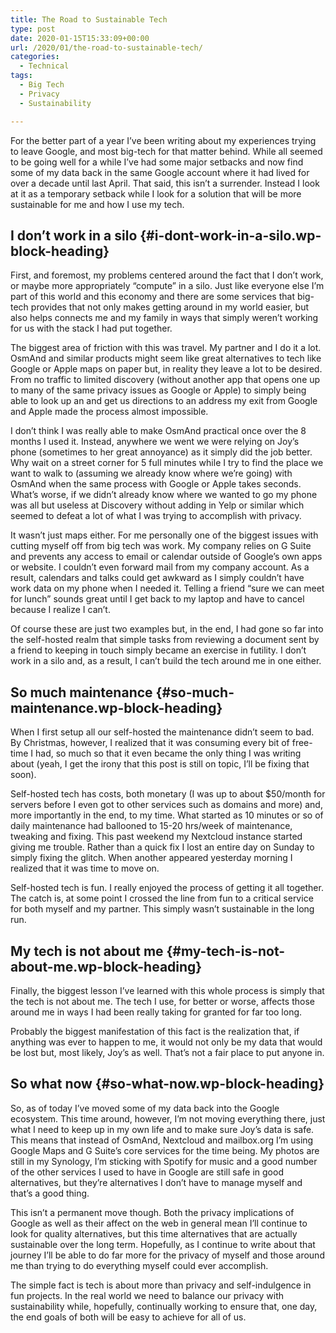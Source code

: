 ```yaml
---
title: The Road to Sustainable Tech
type: post
date: 2020-01-15T15:33:09+00:00
url: /2020/01/the-road-to-sustainable-tech/
categories:
  - Technical
tags:
  - Big Tech
  - Privacy
  - Sustainability

---
```

For the better part of a year I’ve been writing about my experiences trying to leave Google, and most big-tech for that matter behind. While all seemed to be going well for a while I’ve had some major setbacks and now find some of my data back in the same Google account where it had lived for over a decade until last April. That said, this isn’t a surrender. Instead I look at it as a temporary setback while I look for a solution that will be more sustainable for me and how I use my tech.
## I don’t work in a silo {#i-dont-work-in-a-silo.wp-block-heading}

First, and foremost, my problems centered around the fact that I don’t work, or maybe more appropriately “compute” in a silo. Just like everyone else I’m part of this world and this economy and there are some services that big-tech provides that not only makes getting around in my world easier, but also helps connects me and my family in ways that simply weren’t working for us with the stack I had put together.

The biggest area of friction with this was travel. My partner and I do it a lot. OsmAnd and similar products might seem like great alternatives to tech like Google or Apple maps on paper but, in reality they leave a lot to be desired. From no traffic to limited discovery (without another app that opens one up to many of the same privacy issues as Google or Apple) to simply being able to look up an and get us directions to an address my exit from Google and Apple made the process almost impossible.

I don’t think I was really able to make OsmAnd practical once over the 8 months I used it. Instead, anywhere we went we were relying on Joy’s phone (sometimes to her great annoyance) as it simply did the job better. Why wait on a street corner for 5 full minutes while I try to find the place we want to walk to (assuming we already know where we’re going) with OsmAnd when the same process with Google or Apple takes seconds. What’s worse, if we didn’t already know where we wanted to go my phone was all but useless at Discovery without adding in Yelp or similar which seemed to defeat a lot of what I was trying to accomplish with privacy.

It wasn’t just maps either. For me personally one of the biggest issues with cutting myself off from big tech was work. My company relies on G Suite and prevents any access to email or calendar outside of Google’s own apps or website. I couldn’t even forward mail from my company account. As a result, calendars and talks could get awkward as I simply couldn’t have work data on my phone when I needed it. Telling a friend “sure we can meet for lunch” sounds great until I get back to my laptop and have to cancel because I realize I can’t.

Of course these are just two examples but, in the end, I had gone so far into the self-hosted realm that simple tasks from reviewing a document sent by a friend to keeping in touch simply became an exercise in futility. I don’t work in a silo and, as a result, I can’t build the tech around me in one either.

## So much maintenance {#so-much-maintenance.wp-block-heading}

When I first setup all our self-hosted the maintenance didn’t seem to bad. By Christmas, however, I realized that it was consuming every bit of free-time I had, so much so that it even became the only thing I was writing about (yeah, I get the irony that this post is still on topic, I’ll be fixing that soon).

Self-hosted tech has costs, both monetary (I was up to about $50/month for servers before I even got to other services such as domains and more) and, more importantly in the end, to my time. What started as 10 minutes or so of daily maintenance had ballooned to 15-20 hrs/week of maintenance, tweaking and fixing. This past weekend my Nextcloud instance started giving me trouble. Rather than a quick fix I lost an entire day on Sunday to simply fixing the glitch. When another appeared yesterday morning I realized that it was time to move on.

Self-hosted tech is fun. I really enjoyed the process of getting it all together. The catch is, at some point I crossed the line from fun to a critical service for both myself and my partner. This simply wasn’t sustainable in the long run.

## My tech is not about me {#my-tech-is-not-about-me.wp-block-heading}

Finally, the biggest lesson I’ve learned with this whole process is simply that the tech is not about me. The tech I use, for better or worse, affects those around me in ways I had been really taking for granted for far too long.

Probably the biggest manifestation of this fact is the realization that, if anything was ever to happen to me, it would not only be my data that would be lost but, most likely, Joy’s as well. That’s not a fair place to put anyone in.

## So what now {#so-what-now.wp-block-heading}

So, as of today I’ve moved some of my data back into the Google ecosystem. This time around, however, I’m not moving everything there, just what I need to keep up in my own life and to make sure Joy’s data is safe. This means that instead of OsmAnd, Nextcloud and mailbox.org I’m using Google Maps and G Suite’s core services for the time being. My photos are still in my Synology, I’m sticking with Spotify for music and a good number of the other services I used to have in Google are still safe in good alternatives, but they’re alternatives I don’t have to manage myself and that’s a good thing.

This isn’t a permanent move though. Both the privacy implications of Google as well as their affect on the web in general mean I’ll continue to look for quality alternatives, but this time alternatives that are actually sustainable over the long term. Hopefully, as I continue to write about that journey I’ll be able to do far more for the privacy of myself and those around me than trying to do everything myself could ever accomplish.

The simple fact is tech is about more than privacy and self-indulgence in fun projects. In the real world we need to balance our privacy with sustainability while, hopefully, continually working to ensure that, one day, the end goals of both will be easy to achieve for all of us.
